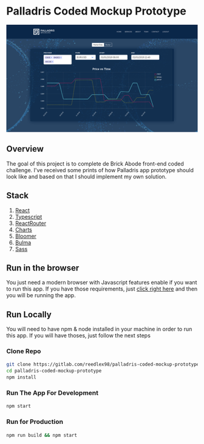 # Palladris Coded Mockup Prototype

![Palladris Showcase Gif](./project-images/showcase1.png)

## Overview

The goal of this project is to complete de Brick Abode front-end coded challenge. I've received some prints of how Palladris app prototype should look like and based on that I should implement my own solution.

## Stack

1. [React][2]
2. [Typescript][3]
3. [ReactRouter][4]
4. [Charts][5]
5. [Bloomer][6]
6. [Bulma][7]
7. [Sass][8]

## Run in the browser

You just need a modern browser with Javascript features enable if you want to run this app. If you have those requirements, just [click right here][1] and then you will be running the app.

## Run Locally

You will need to have npm & node installed in your machine in order to run this app. If you will have thoses, just follow the next steps 

### Clone Repo

```bash
git clone https://gitlab.com/reedlex98/palladris-coded-mockup-prototype.git
cd palladris-coded-mockup-prototype
npm install
```

### Run The App For Development

```bash
npm start
```

### Run for Production

```bash
npm run build && npm start
```
[1]: https://heuristic-jepsen-0f2804.netlify.com/ 'Deploy'
[2]: https://reactjs.org/ 'React'
[3]: https://www.typescriptlang.org/ 'Typescript'
[4]: https://www.npmjs.com/package/react-router-dom 'React Router'
[5]: https://www.chartjs.org/ 'Charts'
[6]: https://bloomer.js.org/ 'Bloomer'
[7]: https://bulma.io/ 'Bulma'
[8]: https://sass-lang.com/ 'Sass'